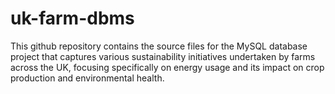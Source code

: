 # uk-farm-dbms
This github repository contains the source files for the MySQL database project that captures various sustainability initiatives undertaken by farms across the UK, focusing specifically on energy usage and its impact on crop production and environmental health.
